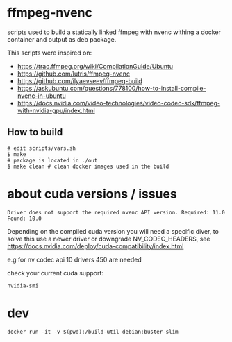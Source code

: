 # ffmpeg-nvenc

scripts used to build a statically linked ffmpeg with nvenc withing a docker container and output as deb package.

This scripts were inspired on:

* https://trac.ffmpeg.org/wiki/CompilationGuide/Ubuntu
* https://github.com/lutris/ffmpeg-nvenc
* https://github.com/ilyaevseev/ffmpeg-build
* https://askubuntu.com/questions/778100/how-to-install-compile-nvenc-in-ubuntu
* https://docs.nvidia.com/video-technologies/video-codec-sdk/ffmpeg-with-nvidia-gpu/index.html

## How to build

    # edit scripts/vars.sh 
    $ make
    # package is located in ./out
    $ make clean # clean docker images used in the build

# about cuda versions / issues 

    Driver does not support the required nvenc API version. Required: 11.0 Found: 10.0

Depending on the compiled cuda version you will need a specific diver, to solve this use a newer driver 
or downgrade NV_CODEC_HEADERS, see https://docs.nvidia.com/deploy/cuda-compatibility/index.html

e.g for nv codec api 10 drivers 450 are needed

check your current cuda support:

    nvidia-smi

# dev

    docker run -it -v $(pwd):/build-util debian:buster-slim

